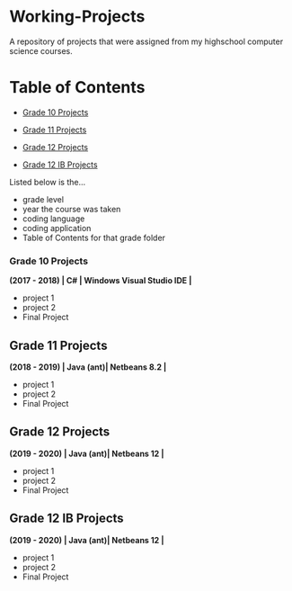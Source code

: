 # Working-Projects

A repository of projects that were assigned from my highschool computer science courses.

# Table of Contents

* [Grade 10 Projects](https://github.com/ChelseaBahsler/Working-Projects/blob/master/README.md#grade-10-projects)

* [Grade 11 Projects](grade-11-projects)

* [Grade 12 Projects](grade-12-projects)

* [Grade 12 IB Projects](grade-12-IB-projects)

Listed below is the...
* grade level
* year the course was taken
* coding language
* coding application
* Table of Contents for that grade folder

### Grade 10 Projects
**(2017 - 2018) | C# | Windows Visual Studio IDE |**
* project 1
* project 2
* Final Project 

## Grade 11 Projects 
**(2018 - 2019) | Java (ant)| Netbeans 8.2 |**
* project 1
* project 2
* Final Project 

## Grade 12 Projects
**(2019 - 2020) | Java (ant)| Netbeans 12 |**
* project 1
* project 2
* Final Project 

## Grade 12 IB Projects
**(2019 - 2020) | Java (ant)| Netbeans 12 |**
* project 1
* project 2
* Final Project 
